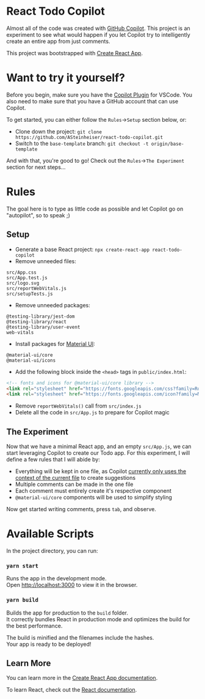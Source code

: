 # React Todo Copilot

Almost all of the code was created with [GitHub Copilot](https://copilot.github.com/). This project is an experiment to see what would happen if you let Copilot try to intelligently create an entire app from just comments.

This project was bootstrapped with [Create React App](https://github.com/facebook/create-react-app).

# Want to try it yourself?
Before you begin, make sure you have the [Copilot Plugin](https://marketplace.visualstudio.com/items?itemName=GitHub.copilot) for VSCode. You also need to make sure that you have a GitHub account that can use Copilot.

To get started, you can either follow the `Rules`->`Setup` section below, or:
- Clone down the project: `git clone https://github.com/ASteinheiser/react-todo-copilot.git`
- Switch to the `base-template` branch: `git checkout -t origin/base-template`

And with that, you're good to go! Check out the `Rules`->`The Experiment` section for next steps...

# Rules
The goal here is to type as little code as possible and let Copilot go on "autopilot", so to speak ;)

## Setup
- Generate a base React project: `npx create-react-app react-todo-copilot`
- Remove unneeded files:
```
src/App.css
src/App.test.js
src/logo.svg
src/reportWebVitals.js
src/setupTests.js
```
- Remove unneeded packages:
```
@testing-library/jest-dom
@testing-library/react
@testing-library/user-event
web-vitals
```
- Install packages for [Material UI](https://material-ui.com/):
```
@material-ui/core
@material-ui/icons
```
- Add the following block inside the `<head>` tags in `public/index.html`:
```html
<!-- fonts and icons for @material-ui/core library -->
<link rel="stylesheet" href="https://fonts.googleapis.com/css?family=Roboto:300,400,500,700&display=swap" />
<link rel="stylesheet" href="https://fonts.googleapis.com/icon?family=Material+Icons" />
```
- Remove `reportWebVitals()` call from `src/index.js`
- Delete all the code in `src/App.js` to prepare for Copilot magic

## The Experiment
Now that we have a minimal React app, and an empty `src/App.js`, we can start leveraging Copilot to create our Todo app. For this experiment, I will define a few rules that I will abide by:
- Everything will be kept in one file, as Copilot [currently only uses the context of the current file](https://github.com/github/copilot-preview/discussions/920#discussioncomment-1046402) to create suggestions
- Multiple comments can be made in the one file
- Each comment must entirely create it's respective component
- `@material-ui/core` components will be used to simplify styling

Now get started writing comments, press `tab`, and observe.

# Available Scripts

In the project directory, you can run:

### `yarn start`

Runs the app in the development mode.\
Open [http://localhost:3000](http://localhost:3000) to view it in the browser.

### `yarn build`

Builds the app for production to the `build` folder.\
It correctly bundles React in production mode and optimizes the build for the best performance.

The build is minified and the filenames include the hashes.\
Your app is ready to be deployed!

## Learn More

You can learn more in the [Create React App documentation](https://facebook.github.io/create-react-app/docs/getting-started).

To learn React, check out the [React documentation](https://reactjs.org/).
